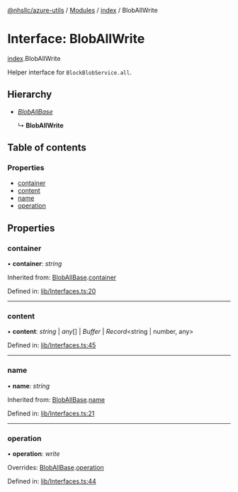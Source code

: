 [@nhsllc/azure-utils](../README.md) / [Modules](../modules.md) / [index](../modules/index.md) / BlobAllWrite

# Interface: BlobAllWrite

[index](../modules/index.md).BlobAllWrite

Helper interface for `BlockBlobService.all`.

## Hierarchy

* [*BlobAllBase*](index.bloballbase.md)

  ↳ **BlobAllWrite**

## Table of contents

### Properties

- [container](index.bloballwrite.md#container)
- [content](index.bloballwrite.md#content)
- [name](index.bloballwrite.md#name)
- [operation](index.bloballwrite.md#operation)

## Properties

### container

• **container**: *string*

Inherited from: [BlobAllBase](index.bloballbase.md).[container](index.bloballbase.md#container)

Defined in: [lib/Interfaces.ts:20](https://github.com/nhsllc/azure-utils/blob/7c240ec/lib/Interfaces.ts#L20)

___

### content

• **content**: *string* \| *any*[] \| *Buffer* \| *Record*<string \| number, any\>

Defined in: [lib/Interfaces.ts:45](https://github.com/nhsllc/azure-utils/blob/7c240ec/lib/Interfaces.ts#L45)

___

### name

• **name**: *string*

Inherited from: [BlobAllBase](index.bloballbase.md).[name](index.bloballbase.md#name)

Defined in: [lib/Interfaces.ts:21](https://github.com/nhsllc/azure-utils/blob/7c240ec/lib/Interfaces.ts#L21)

___

### operation

• **operation**: *write*

Overrides: [BlobAllBase](index.bloballbase.md).[operation](index.bloballbase.md#operation)

Defined in: [lib/Interfaces.ts:44](https://github.com/nhsllc/azure-utils/blob/7c240ec/lib/Interfaces.ts#L44)

